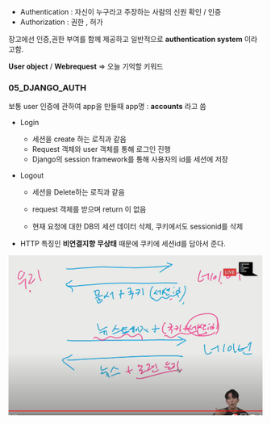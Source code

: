 

- Authentication : 자신이 누구라고 주장하는 사람의 신원 확인 / 인증
- Authorization : 권한 , 허가

장고에선 인증,권한 부여를 함께 제공하고 일반적으로 __authentication system__ 이라고함.

**User object** / **Webrequest** => 오늘 기억할 키워드

### 05_DJANGO_AUTH

보통 user 인증에 관하여 app을 만들때 app명 : **accounts** 라고 씀

- Login
  - 세션을 create 하는 로직과 같음
  - Request 객체와 user 객체를 통해 로그인 진행
  - Django의 session framework를 통해 사용자의 id를 세션에 저장

- Logout

  - 세션을 Delete하는 로직과 같음
  - request 객체를 받으며 return 이 없음

  - 현재 요청에 대한 DB의 세션 데이터 삭제, 쿠키에서도 sessionid를 삭제

- HTTP 특징인 __비연결지향__  __무상태__ 때문에 쿠키에 세션id를 담아서 준다.

![image-20210322104010349](2021_03_22.assets/image-20210322104010349.png)

